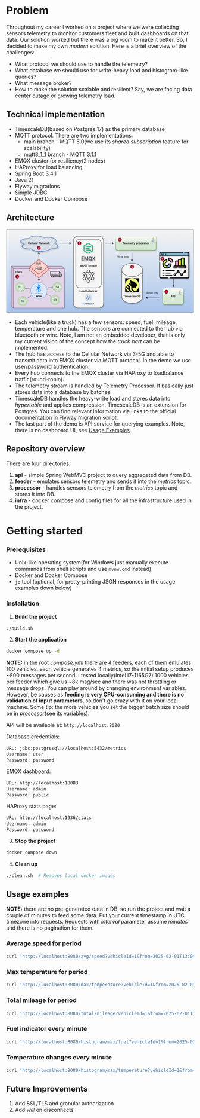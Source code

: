 # Problem
Throughout my career I worked on a project where we were collecting sensors telemetry to monitor customers fleet 
and built dashboards on that data. Our solution worked but there was a big room to make it better. 
So, I decided to make my own _modern_ solution. Here is a brief overview of the challenges:
- What protocol we should use to handle the telemetry?
- What database we should use for write-heavy load and histogram-like queries?
- What message broker?
- How to make the solution scalable and resilient? Say, we are facing data center outage or growing telemetry load.

## Technical implementation
- TimescaleDB(based on Postgres 17) as the primary database
- MQTT protocol. There are two implementations:
  - main branch - MQTT 5.0(we use its _shared subscription_ feature for scalability)
  - mqtt3_1_1 branch - MQTT 3.1.1
- EMQX cluster for resiliency(2 nodes)
- HAProxy for load balancing
- Spring Boot 3.4.1
- Java 21
- Flyway migrations
- Simple JDBC
- Docker and Docker Compose

## Architecture
![](architecture.png)
- Each vehicle(like a truck) has a few sensors: speed, fuel, mileage, temperature and one hub. 
The sensors are connected to the hub via bluetooth or wire. Note, I am not an embedded developer, 
that is only my current vision of the concept how the _truck part_ can be implemented.
- The hub has access to the Cellular Network via 3-5G and able to transmit data into EMQX cluster via MQTT protocol. 
In the demo we use user/password authentication.
- Every hub connects to the EMQX cluster via HAProxy to loadbalance traffic(round-robin).
- The telemetry stream is handled by Telemetry Processor. It basically just stores data into a database by batches.
- TimescaleDB handles the heavy-write load and stores data into _hypertable_ and applies compression. 
TimescaleDB is an extension for Postgres. You can find relevant information via links to the official documentation in 
Flyway migration [script](https://github.com/ggruzdov/fleet-monitoring/blob/main/processor/src/main/resources/db/migration/V1.0__init.sql).
- The last part of the demo is API service for querying examples. Note, there is no dashboard UI, see [Usage Examples](#usage-examples).

## Repository overview
There are four directories:
1. __api__ - simple Spring WebMVC project to query aggregated data from DB.
2. __feeder__ - emulates sensors telemetry and sends it into the _metrics_ topic.
3. __processor__ - handles sensors telemetry from the _metrics_ topic and stores it into DB.
4. __infra__ - docker compose and config files for all the infrastructure used in the project.

# Getting started

### Prerequisites
- Unix-like operating system(for Windows just manually execute commands from shell scripts and use `mvnw.cmd` instead)
- Docker and Docker Compose
- `jq` tool (optional, for pretty-printing JSON responses in the usage examples down below)

### Installation

1. **Build the project**
```bash
./build.sh
```

2. **Start the application**
```bash
docker compose up -d
```
**NOTE:** in the root _compose.yml_ there are 4 feeders, each of them emulates 100 vehicles, each vehicle generates 4 metrics, 
so the initial setup produces ~800 messages per second. I tested locally(Intel i7-1165G7) 1000 vehicles per feeder 
which give us ~8k msg/sec and there was not throttling or message drops. You can play around by changing environment variables. 
However, be causes as **feeding is very CPU-consuming and there is no validation of input parameters**, so don't go crazy with it 
on your local machine. Some tip: the more vehicles you set the bigger batch size should be in _processor_(see its variables).

API will be available at: `http://localhost:8080`

Database credentials:
```
URL: jdbc:postgresql://localhost:5432/metrics
Username: user
Password: password
```

EMQX dashboard:
```
URL: http://localhost:18083
Username: admin
Password: public
```

HAProxy stats page:
```
URL: http://localhost:1936/stats
Username: admin
Password: password
```

3. **Stop the project**
```bash
docker compose down
```

4. **Clean up**
```bash
./clean.sh  # Removes local docker images
```

## Usage examples
**NOTE:** there are no pre-generated data in DB, so run the project and wait a couple of minutes to feed some data. 
Put your current timestamp in UTC timezone into requests. Requests with _interval_ parameter assume _minutes_ and there is 
no pagination for them.

### Average speed for period
```bash
curl 'http://localhost:8080/avg/speed?vehicleId=1&from=2025-02-01T13:04:00.000Z&to=2025-02-01T13:15:00.000Z' | jq .
```

### Max temperature for period
```bash
curl 'http://localhost:8080/max/temperature?vehicleId=1&from=2025-02-01T13:04:00.000Z&to=2025-02-01T13:15:00.000Z' | jq .
```

### Total mileage for period
```bash
curl 'http://localhost:8080/total/mileage?vehicleId=1&from=2025-02-01T13:04:00.000Z&to=2025-02-01T13:15:00.000Z' | jq .
```

### Fuel indicator every minute
```bash
curl 'http://localhost:8080/histogram/max/fuel?vehicleId=1&from=2025-02-01T13:04:00.000Z&to=2025-02-01T13:15:00.000Z&interval=1' | jq .
```

### Temperature changes every minute
```bash
curl 'http://localhost:8080/histogram/max/temperature?vehicleId=1&from=2025-02-01T13:04:00.000Z&to=2025-02-01T15:10:00.000Z&interval=1' | jq .
```

## Future Improvements
1. Add SSL/TLS and granular authorization
2. Add _will_ on disconnects